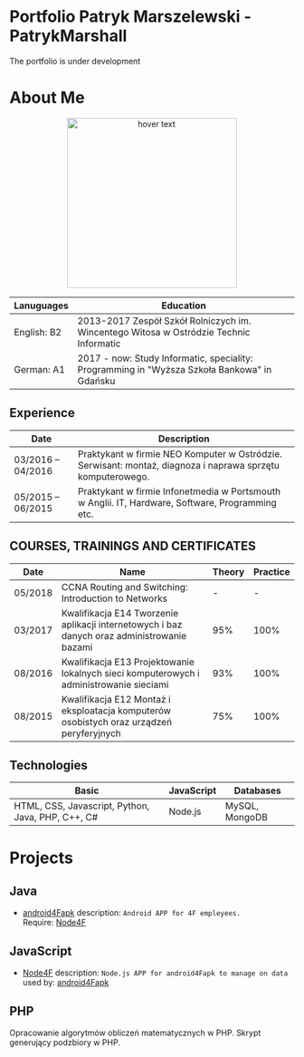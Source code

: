 # Portfolio Patryk Marszelewski - PatrykMarshall
The portfolio is under development

# About Me
<p align="center">
  <img src="http://mrnygus.webd.pl/avatar.jpg" height="300" title="hover text">
</p>

Lanuguages | Education
--- | --- 
English: B2 | 2013-2017 Zespół Szkół Rolniczych im. Wincentego Witosa w Ostródzie Technic Informatic
German: A1 | 2017 - now: Study Informatic, speciality: Programming in "Wyższa Szkoła Bankowa" in Gdańsku

## Experience

Date | Description
--- | --- 
03/2016 – 04/2016 | Praktykant w firmie NEO Komputer w Ostródzie. Serwisant: montaż, diagnoza i naprawa sprzętu komputerowego.
05/2015 – 06/2015 | Praktykant w firmie Infonetmedia w Portsmouth w Anglii. IT, Hardware, Software, Programming etc.

## COURSES, TRAININGS AND CERTIFICATES

Date | Name | Theory | Practice 
--- | --- | --- | --- 
05/2018 | CCNA Routing and Switching: Introduction to Networks | - | -
03/2017 | Kwalifikacja E14 Tworzenie aplikacji internetowych i baz danych oraz administrowanie bazami | 95% | 100%
08/2016 | Kwalifikacja E13 Projektowanie lokalnych sieci komputerowych i administrowanie sieciami | 93% | 100%
08/2015 | Kwalifikacja E12 Montaż i eksploatacja komputerów osobistych oraz urządzeń peryferyjnych | 75% | 100%


## Technologies
Basic | JavaScript | Databases
 --- | --- | ---
HTML, CSS, Javascript, Python, Java, PHP, C++, C# | Node.js | MySQL, MongoDB

# Projects
## Java
  - [android4Fapk](https://github.com/MarshallPatryk/android4Fapk)
  description: ```Android APP for 4F empleyees. ``` <br>
  Require:
  [Node4F](https://github.com/MarshallPatryk/Node4F) 


## JavaScript
  - [Node4F](https://github.com/MarshallPatryk/Node4F)
  description: ```Node.js APP for android4Fapk to manage on data``` <br>
  used by:
  [android4Fapk](https://github.com/MarshallPatryk/android4Fapk)

## PHP
Opracowanie algorytmów obliczeń matematycznych w PHP.
Skrypt generujący podzbiory w PHP.
